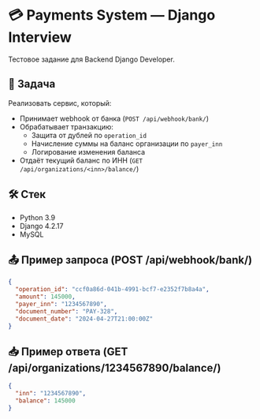 # 💳 Payments System — Django Interview

Тестовое задание для Backend Django Developer.

## 📌 Задача

Реализовать сервис, который:

- Принимает webhook от банка (`POST /api/webhook/bank/`)
- Обрабатывает транзакцию:
  - Защита от дублей по `operation_id`
  - Начисление суммы на баланс организации по `payer_inn`
  - Логирование изменения баланса
- Отдаёт текущий баланс по ИНН (`GET /api/organizations/<inn>/balance/`)

## 🛠️ Стек

- Python 3.9  
- Django 4.2.17  
- MySQL

## 📤 Пример запроса (POST /api/webhook/bank/)

```json
{
  "operation_id": "ccf0a86d-041b-4991-bcf7-e2352f7b8a4a",
  "amount": 145000,
  "payer_inn": "1234567890",
  "document_number": "PAY-328",
  "document_date": "2024-04-27T21:00:00Z"
}
```
## 📥 Пример ответа (GET /api/organizations/1234567890/balance/)
```json
{
  "inn": "1234567890",
  "balance": 145000
}
```